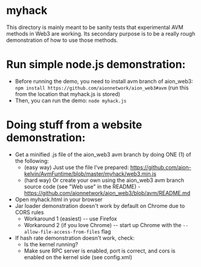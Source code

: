 # myhack

This directory is mainly meant to be sanity tests that experimental AVM methods in Web3 are working.  Its secondary purpose is to be a really rough demonstration of how to use those methods.  

# Run simple node.js demonstration:

- Before running the demo, you need to install avm branch of aion_web3: `npm install https://github.com/aionnetwork/aion_web3#avm` (run this from the location that myhack.js is stored)
- Then, you can run the demo: `node myhack.js`

# Doing stuff from a website demonstration:
- Get a minified .js file of the aion_web3 avm branch by doing ONE (1) of the following:
  - (easy way) Just use the file I've prepared: https://github.com/aion-kelvin/AvmFuntime/blob/master/myhack/web3.min.js
  - (hard way) Or create your own using the aion_web3 avm branch source code (see "Web use" in the README) - https://github.com/aionnetwork/aion_web3/blob/avm/README.md
- Open myhack.html in your browser
- Jar loader demonstration doesn't work by default on Chrome due to CORS rules
  - Workaround 1 (easiest) -- use Firefox
  - Workaround 2 (if you love Chrome) -- start up Chrome with the `--allow-file-access-from-files` flag
- If hash rate demonstration doesn't work, check:
  - Is the kernel running?
  - Make sure RPC server is enabled, port is correct, and cors is enabled on the kernel side (see config.xml)
